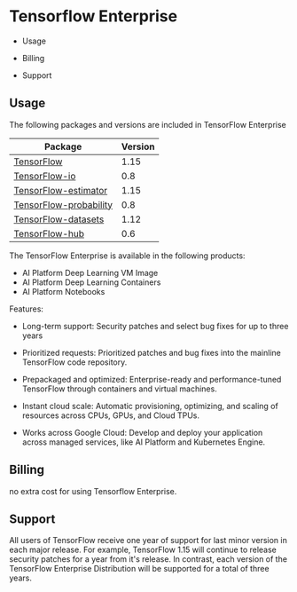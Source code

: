 # Tensorflow Enterprise

- Usage

- Billing

- Support

## Usage

The following packages and versions are included in TensorFlow Enterprise

| Package                                                            | Version |
| ------------------------------------------------------------------ | ------- |
| [TensorFlow](https://www.tensorflow.org/)                          | 1.15    |
| [TensorFlow-io](https://www.tensorflow.org/api_docs/python/tf/io)  | 0.8     |
| [TensorFlow-estimator](https://www.tensorflow.org/guide/estimator) | 1.15    |
| [TensorFlow-probability](https://www.tensorflow.org/probability)   | 0.8     |
| [TensorFlow-datasets](https://www.tensorflow.org/datasets)         | 1.12    |
| [TensorFlow-hub](https://www.tensorflow.org/hub)                   | 0.6     |

The TensorFlow Enterprise is available in the following products:

- AI Platform Deep Learning VM Image
- AI Platform Deep Learning Containers
- AI Platform Notebooks

Features:

- Long-term support: Security patches and select bug fixes for up to three years

- Prioritized requests: Prioritized patches and bug fixes into the mainline TensorFlow code repository.

- Prepackaged and optimized: Enterprise-ready and performance-tuned TensorFlow through containers and virtual machines.

- Instant cloud scale: Automatic provisioning, optimizing, and scaling of resources across CPUs, GPUs, and Cloud TPUs.

- Works across Google Cloud: Develop and deploy your application across managed services, like AI Platform and Kubernetes Engine.

## Billing

no extra cost for using Tensorflow Enterprise.

## Support

All users of TensorFlow receive one year of support for last minor version in each major release. For example, TensorFlow 1.15 will continue to release security patches for a year from it's release. In contrast, each version of the TensorFlow Enterprise Distribution will be supported for a total of three years.
